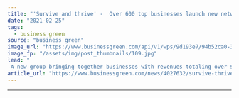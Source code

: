 ```yaml
---
title: "'Survive and thrive' -  Over 600 top businesses launch new network in bid to bolster climate resilience"
date: "2021-02-25"
tags: 
  - business green
source: "business green"
image_url: "https://www.businessgreen.com/api/v1/wps/9d193e7/94b52ca0-35d7-4cee-b63a-fa3fbd9612d2/3/iStock-1279359526-185x114.jpg"
image_fp: "/assets/img/post_thumbnails/109.jpg"
lead: "
 A new group bringing together businesses with revenues totaling over $3tr and around 10 million employees has pledged to work to build resilience to the climate crisis and other potential economic shocks ..."
article_url: "https://www.businessgreen.com/news/4027632/survive-thrive-600-businesses-launch-network-bid-bolster-climate-resilience"
---
```


---
